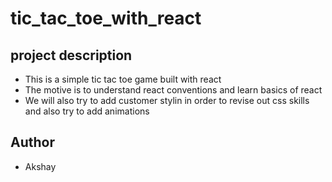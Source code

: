 # tic_tac_toe_with_react

## project description 
- This is a simple tic tac toe game built with react 
- The motive is to understand react conventions and learn basics of react
- We will also try to add customer stylin in order to revise out css skills and also try to add animations

## Author 
- Akshay
